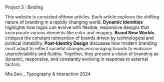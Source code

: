 Project 3 : Binding

This website is consisted ofthree articles. Each article explores the shifting nature of branding in a rapidly changing world. 
**Dynamic Identities** highlights how logos can evolve with flexible, 
responsive designs that incorporate various elements like color and imagery. **Brand New Worlds** critiques the constant reinvention of brands driven by technological and political instability.
**Post-Identity Design** discusses how modern branding must adapt to reflect societal changes,encouraging brands to embrace unpredictability and fluidity. 
Together, they present a vision of branding as dynamic, responsive, and constantly evolving in response to external factors.

Mia Seo _
Typography & Interaction 2024
